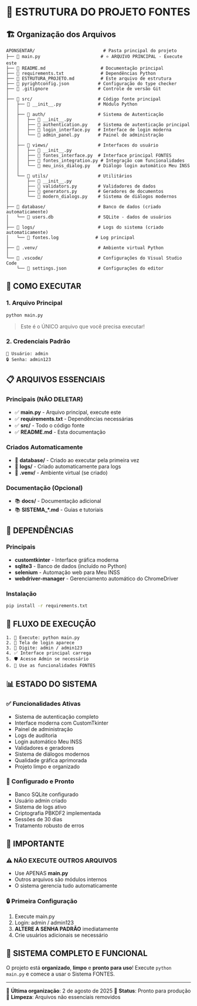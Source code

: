 # 📁 ESTRUTURA DO PROJETO FONTES

## 🏗️ Organização dos Arquivos

```
APONSENTAR/                          # Pasta principal do projeto
├── 📄 main.py                       # ⭐ ARQUIVO PRINCIPAL - Execute este
├── 📄 README.md                     # Documentação principal
├── 📄 requirements.txt              # Dependências Python
├── 📄 ESTRUTURA_PROJETO.md          # Este arquivo de estrutura
├── 📄 pyrightconfig.json           # Configuração do type checker
├── 📄 .gitignore                   # Controle de versão Git
│
├── 📂 src/                         # Código fonte principal
│   ├── 📄 __init__.py              # Módulo Python
│   │
│   ├── 📂 auth/                    # Sistema de Autenticação
│   │   ├── 📄 __init__.py
│   │   ├── 📄 authentication.py    # Sistema de autenticação principal
│   │   ├── 📄 login_interface.py   # Interface de login moderna
│   │   └── 📄 admin_panel.py       # Painel de administração
│   │
│   ├── 📂 views/                   # Interfaces do usuário
│   │   ├── 📄 __init__.py
│   │   ├── 📄 fontes_interface.py  # Interface principal FONTES
│   │   ├── 📄 fontes_integration.py # Integração com funcionalidades
│   │   └── 📄 meu_inss_dialog.py   # Diálogo login automático Meu INSS
│   │
│   └── 📂 utils/                   # Utilitários
│       ├── 📄 __init__.py
│       ├── 📄 validators.py        # Validadores de dados
│       ├── 📄 generators.py        # Geradores de documentos
│       └── 📄 modern_dialogs.py    # Sistema de diálogos modernos
│
├── 📂 database/                    # Banco de dados (criado automaticamente)
│   └── 📄 users.db                 # SQLite - dados de usuários
│
├── 📂 logs/                        # Logs do sistema (criado automaticamente)
│   └── 📄 fontes.log              # Log principal
│
├── 📂 .venv/                       # Ambiente virtual Python
│
└── 📂 .vscode/                     # Configurações do Visual Studio Code
    └── 📄 settings.json            # Configurações do editor
```

## 🚀 COMO EXECUTAR

### 1. Arquivo Principal
```bash
python main.py
```
> Este é o ÚNICO arquivo que você precisa executar!

### 2. Credenciais Padrão
```
👤 Usuário: admin
🔒 Senha: admin123
```

## 📋 ARQUIVOS ESSENCIAIS

### Principais (NÃO DELETAR)
- ✅ **main.py** - Arquivo principal, execute este
- ✅ **requirements.txt** - Dependências necessárias
- ✅ **src/** - Todo o código fonte
- ✅ **README.md** - Esta documentação

### Criados Automaticamente
- 🔄 **database/** - Criado ao executar pela primeira vez
- 🔄 **logs/** - Criado automaticamente para logs
- 🔄 **.venv/** - Ambiente virtual (se criado)

### Documentação (Opcional)
- 📚 **docs/** - Documentação adicional
- 📚 **SISTEMA_*.md** - Guias e tutoriais

## 🔧 DEPENDÊNCIAS

### Principais
- **customtkinter** - Interface gráfica moderna
- **sqlite3** - Banco de dados (incluído no Python)
- **selenium** - Automação web para Meu INSS
- **webdriver-manager** - Gerenciamento automático do ChromeDriver

### Instalação
```bash
pip install -r requirements.txt
```

## 🎯 FLUXO DE EXECUÇÃO

```
1. 🚀 Execute: python main.py
2. 🎨 Tela de login aparece
3. 🔑 Digite: admin / admin123  
4. ✅ Interface principal carrega
5. 🛡️ Acesse Admin se necessário
6. 🚀 Use as funcionalidades FONTES
```

## 📊 ESTADO DO SISTEMA

### ✅ Funcionalidades Ativas
- Sistema de autenticação completo
- Interface moderna com CustomTkinter
- Painel de administração
- Logs de auditoria
- Login automático Meu INSS
- Validadores e geradores
- Sistema de diálogos modernos
- Qualidade gráfica aprimorada
- Projeto limpo e organizado

### 🔧 Configurado e Pronto
- Banco SQLite configurado
- Usuário admin criado
- Sistema de logs ativo
- Criptografia PBKDF2 implementada
- Sessões de 30 dias
- Tratamento robusto de erros

## 🚨 IMPORTANTE

### ⚠️ NÃO EXECUTE OUTROS ARQUIVOS
- Use APENAS **main.py**
- Outros arquivos são módulos internos
- O sistema gerencia tudo automaticamente

### 🔒 Primeira Configuração
1. Execute main.py
2. Login: admin / admin123
3. **ALTERE A SENHA PADRÃO** imediatamente
4. Crie usuários adicionais se necessário

## 🎉 SISTEMA COMPLETO E FUNCIONAL

O projeto está **organizado**, **limpo** e **pronto para uso**! 
Execute `python main.py` e comece a usar o Sistema FONTES.

---
📅 **Última organização**: 2 de agosto de 2025
🚀 **Status**: Pronto para produção
🧹 **Limpeza**: Arquivos não essenciais removidos
